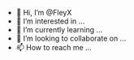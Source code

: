 - 👋 Hi, I’m @FleyX
- 👀 I’m interested in ...
- 🌱 I’m currently learning ...
- 💞️ I’m looking to collaborate on ...
- 📫 How to reach me ...

<!---
FleyX/FleyX is a ✨ special ✨ repository because its `README.md` (this file) appears on your GitHub profile.
You can click the Preview link to take a look at your changes.
--->

